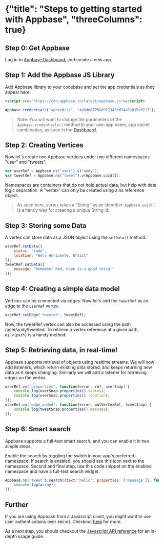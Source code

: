 # {"title": "Steps to getting started with Appbase", "threeColumns": true}

## Step 0: Get Appbase
Log in to <span class="fa fa-external-link"></span> [Appbase Dashboard](http://appbase.io/developer/), and create a new app.

## Step 1: Add the Appbase JS Library

Add Appbase library to your codebase and set the app credentials as they appear here.

```html
<script src="https://cdn.appbase.io/latest/appbase.js"></script>
```

```js
Appbase.credentials("aphrodite", "4d8d0072580912343cd74a09015cd217");
```

> Note: You will want to change the parameters of the ``Appbase.credentials()`` method to your own app name, app secret combination, as seen in the [Dashboard](http://appbase.io/developer).

## Step 2: Creating Vertices

Now let's create two Appbase vertices under two different namespaces "user" and "tweets".

```js
var userRef = Appbase.ns("user").v("andy");
var tweetRef = Appbase.ns("tweet").v(Appbase.uuid());
```

Namespaces are containers that do not hold actual data, but help with data logic separation. A "vertex" can only be created using a ns reference object.

> As seen here, vertex takes a "String" as an identifier. ``Appbase.uuid()`` is a handy way for creating a unique String id.

## Step 3: Storing some Data

A vertex can store data as a JSON object using the ``setData()`` method.

```js
userRef.setData({
    status: "sudo",
    location: "Belo Horizonte, Brazil"
});
tweetRef.setData({
    message: "Remember Red, hope is a good thing."
});
```

## Step 4: Creating a simple data model

Vertices can be connected via edges. Now let's add the ``tweetRef`` as an edge to the ``userRef`` vertex.

```js
userRef.setEdge('tweeted', tweetRef);
```
Now, the tweetRef vertex can also be accessed using the path /user/andy/tweeted. To retrieve a vertex reference at a given path, ``ns.v(path)`` is a handy method.

## Step 5: Retrieving data, in real-time! 

Appbase supports retrieval of objects using realtime streams. We will now add listeners, which return existing data stored, and keeps returning new data as it keeps changing. Similarly we will add a listener for retrieving edges on the vertex.

```js
userRef.on('properties', function(error, ref, userSnap) {
    console.log(userSnap.properties().status);
    console.log(userSnap.properties().location);
});
userRef.on('edge_added', function(error, outVertexRef, tweetSnap) {
    console.log(tweetSnap.properties().message);
});
```

## Step 6: Smart search

Appbase supports a full-text smart search, and you can enable it in two simple steps.

Enable the search by toggling the <i class="fa fa-eye-slash"></i> switch in your app's preferred namespace. If search is enabled, you should see this icon <i class="fa fa-eye"></i> next to the namespace.
Second and final step, use this code snippet on the enabled namespace and have a full-text search widget.

```js
Appbase.ns('tweet').search({text:'hello', properties: ['message']}, function(err, array) {
    console.log(array);
})
```

## Further

If you are using Appbase from a Javascript client, you might want to use user authentications over secret. Checkout [here](/docs/authentications.html) for more.

As a next step, you should checkout the [Javascript API reference](/docs/js.html) for an in-depth usage guide.
